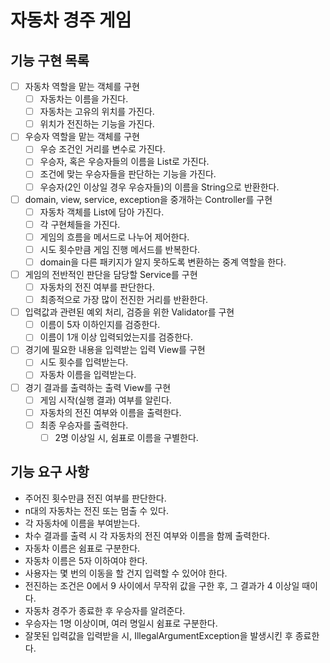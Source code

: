 # 자동차 경주 게임

## 기능 구현 목록

- [ ] 자동차 역할을 맡는 객체를 구현
  - [ ] 자동차는 이름을 가진다.
  - [ ] 자동차는 고유의 위치를 가진다.
  - [ ] 위치가 전진하는 기능을 가진다. 

- [ ] 우승자 역할을 맡는 객체를 구현
  - [ ] 우승 조건인 거리를 변수로 가진다.
  - [ ] 우승자, 혹은 우승자들의 이름을 List로 가진다.
  - [ ] 조건에 맞는 우승자들을 판단하는 기능을 가진다.
  - [ ] 우승자(2인 이상일 경우 우승자들)의 이름을 String으로 반환한다.
  
- [ ] domain, view, service, exception을 중개하는 Controller를 구현
  - [ ] 자동차 객체를 List에 담아 가진다.
  - [ ] 각 구현체들을 가진다.
  - [ ] 게임의 흐름을 메서드로 나누어 제어한다.
  - [ ] 시도 횟수만큼 게임 진행 메서드를 반복한다.
  - [ ] domain을 다른 패키지가 알지 못하도록 변환하는 중계 역할을 한다.

- [ ] 게임의 전반적인 판단을 담당할 Service를 구현
  - [ ] 자동차의 전진 여부를 판단한다.
  - [ ] 최종적으로 가장 많이 전진한 거리를 반환한다.
  
- [ ] 입력값과 관련된 예외 처리, 검증을 위한 Validator를 구현
  - [ ] 이름이 5자 이하인지를 검증한다.
  - [ ] 이름이 1개 이상 입력되었는지를 검증한다.

- [ ] 경기에 필요한 내용을 입력받는 입력 View를 구현
  - [ ] 시도 횟수를 입력받는다.
  - [ ] 자동차 이름을 입력받는다.

- [ ] 경기 결과를 출력하는 출력 View를 구현
  - [ ] 게임 시작(실행 결과) 여부를 알린다.
  - [ ] 자동차의 전진 여부와 이름을 출력한다.
  - [ ] 최종 우승자를 출력한다.
    - [ ] 2명 이상일 시, 쉼표로 이름을 구별한다.

## 기능 요구 사항
- 주어진 횟수만큼 전진 여부를 판단한다.
- n대의 자동차는 전진 또는 멈출 수 있다.
- 각 자동차에 이름을 부여받는다.
- 차수 결과를 출력 시 각 자동차의 전진 여부와 이름을 함께 출력한다.
- 자동차 이름은 쉼표로 구분한다.
- 자동차 이름은 5자 이하여야 한다.
- 사용자는 몇 번의 이동을 할 건지 입력할 수 있어야 한다.
- 전진하는 조건은 0에서 9 사이에서 무작위 값을 구한 후, 그 결과가 4 이상일 때이다.
- 자동차 경주가 종료한 후 우승자를 알려준다.
- 우승자는 1명 이상이며, 여러 명일시 쉼표로 구분한다.
- 잘못된 입력값을 입력받을 시, IllegalArgumentException을 발생시킨 후 종료한다.